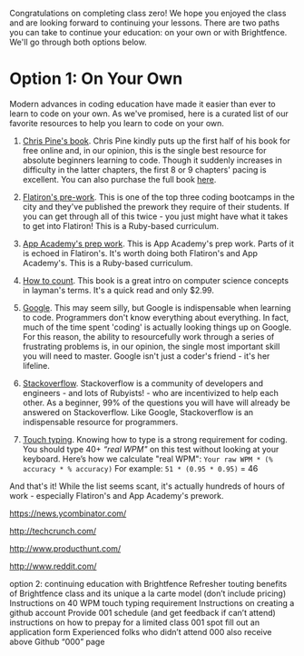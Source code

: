 Congratulations on completing class zero! We hope you enjoyed the class and are looking forward to continuing your lessons. There are two paths you can take to continue your education: on your own or with Brightfence. We'll go through both options below. 

# Option 1: On Your Own

Modern advances in coding education have made it easier than ever to learn to code on your own. As we've promised, here is a curated list of our favorite resources to help you learn to code on your own. 

1. [Chris Pine's book](https://pine.fm/LearnToProgram/). Chris Pine kindly puts up the first half of his book for free online and, in our opinion, this is the single best resource for absolute beginners learning to code. Though it suddenly increases in difficulty in the latter chapters, the first 8 or 9 chapters' pacing is excellent. You can also purchase the full book [here](http://www.amazon.com/Program-Second-Edition-Facets-Series/dp/1934356360/ref=sr_1_1?ie=UTF8&qid=1404839087&sr=8-1&keywords=chris+pine+learn+to+program).

2. [Flatiron's pre-work](prework.flatironschool.com). This is one of the top three coding bootcamps in the city and they've published the prework they require of their students. If you can get through all of this twice - you just might have what it takes to get into Flatiron! This is a Ruby-based curriculum.

3. [App Academy's prep work](github.com/appacademy/prep-work). This is App Academy's prep work. Parts of it is echoed in Flatiron's. It's worth doing both Flatiron's and App Academy's. This is a Ruby-based curriculum.

4. [How to count](http://www.amazon.com/How-Count-Programming-Mere-Mortals-ebook/dp/B005DPIKPE/ref=sr_1_1?ie=UTF8&qid=1403837433&sr=8-1&keywords=how+to+count). This book is a great intro on computer science concepts in layman's terms. It's a quick read and only $2.99. 

5. [Google](http://google.com/). This may seem silly, but Google is indispensable when learning to code. Programmers don't know everything about everything. In fact, much of the time spent 'coding' is actually looking things up on Google. For this reason, the ability to resourcefully work through a series of frustrating problems is, in our opinion, the single most important skill you will need to master. Google isn't just a coder's friend - it's her lifeline.

6. [Stackoverflow](http://stackoverflow.com/).  Stackoverflow is a community of developers and engineers - and lots of Rubyists! -  who are incentivized to help each other. As a beginner, 99% of the questions you will have will already be answered on Stackoverflow. Like Google, Stackoverflow is an indispensable resource for programmers. 

7. [Touch typing](http://touchtype.co/index.php/typing/tests/41). Knowing how to type is a strong requirement for coding. You should type 40+ *“real WPM"* on this test without looking at your keyboard. Here’s how we calculate "real WPM": 
`Your raw WPM * (% accuracy * % accuracy)`     For example:  `51 * (0.95 * 0.95)` = 46

And that's it! While the list seems scant, it's actually hundreds of hours of work - especially Flatiron's and App Academy's prework. 



https://news.ycombinator.com/

http://techcrunch.com/

http://www.producthunt.com/

http://www.reddit.com/






option 2: continuing education with Brightfence 
Refresher touting benefits of Brightfence class and its unique a la carte model (don’t include pricing)
Instructions on 40 WPM touch typing requirement 
Instructions on creating a github account
Provide 001 schedule (and get feedback if can’t attend)
instructions on how to prepay for a limited class 001 spot
fill out an application form 
Experienced folks who didn’t attend 000 also receive above Github “000” page


